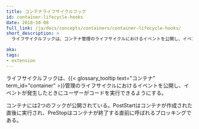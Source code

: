 ```yaml
---
title: コンテナライフサイクルフック
id: container-lifecycle-hooks
date: 2018-10-08
full_link: /ja/docs/concepts/containers/container-lifecycle-hooks/
short_description: >
  ライフサイクルフックは、コンテナ管理のライフサイクルにおけるイベントを公開し、イベントが発生したときにユーザーがコードを実行できるようにします。

aka:
tags:
- extension
---
```

  ライフサイクルフックは、{{< glossary_tooltip text="コンテナ" term_id="container" >}}管理のライフサイクルにおけるイベントを公開し、イベントが発生したときにユーザーがコードを実行できるようにする。

<!--more-->

コンテナには2つのフックが公開されている。PostStartはコンテナが作成された直後に実行され、PreStopはコンテナが終了する直前に呼ばれるブロッキングである。
